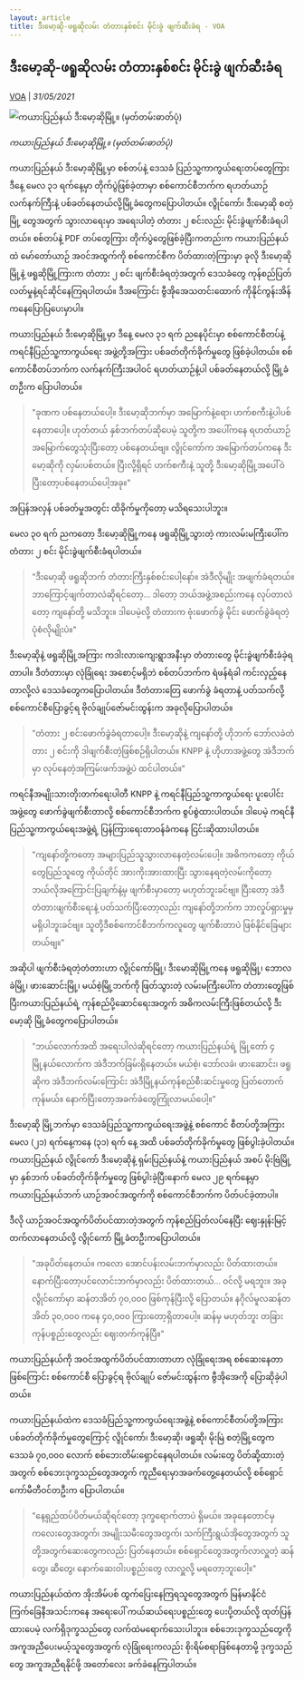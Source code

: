 ```yaml
---
layout: article
title: ဒီးမော့ဆို-ဖရူဆိုလမ်း တံတားနှစ်စင်း မိုင်းခွဲ ဖျက်ဆီးခံရ - VOA
---
```


## ဒီးမော့ဆို-ဖရူဆိုလမ်း တံတားနှစ်စင်း မိုင်းခွဲ ဖျက်ဆီးခံရ

[VOA](https://burmese.voanews.com/a/demoso-faru-attack/5910728.html) | _31/05/2021_
        
![ကယားပြည်နယ် ဒီးမော့ဆိုမြို့။ (မှတ်တမ်းဓာတ်ပုံ)](https://gdb.voanews.com/1A0E5933-4EE8-4235-B2CC-C7E73B2DCFF9_cx0_cy12_cw0_w1080_h608_s.jpg)

_ကယားပြည်နယ် ဒီးမော့ဆိုမြို့။ (မှတ်တမ်းဓာတ်ပုံ)_

ကယားပြည်နယ် ဒီးမော့ဆိုမြို့မှာ စစ်တပ်နဲ့ ဒေသခံ ပြည်သူ့ကာကွယ်ရေးတပ်တွေကြား ဒီနေ့ မေလ ၃၁ ရက်နေ့မှာ တိုက်ပွဲဖြစ်ခဲ့တာမှာ စစ်ကောင်စီဘက်က ရဟတ်ယာဉ် လက်နက်ကြီးနဲ့ ပစ်ခတ်နေတယ်လို့မြို့ခံတွေကပြောပါတယ်။ လွိုင်ကော်၊ ဒီးမော့ဆို စတဲ့မြို့ တွေအတွက် သွားလာရေးမှာ အရေးပါတဲ့ တံတား ၂ စင်းလည်း မိုင်းခွဲဖျက်စီးခံရပါတယ်။ စစ်တပ်နဲ့ PDF တပ်တွေကြား တိုက်ပွဲတွေဖြစ်ခဲ့ပြီးကတည်းက ကယားပြည်နယ်ထဲ မော်တော်ယာဉ် အဝင်အထွက်ကို စစ်ကောင်စီက ပိတ်ထားတဲ့ကြားမှာ ခုလို ဒီးမော့ဆိုမြို့နဲ့ ဖရူဆိုမြို့ကြားက တံတား ၂ စင်း ဖျက်စီးခံရတဲ့အတွက် ဒေသခံတွေ ကုန်စည်ပြတ်လတ်မှုနဲ့ရင်ဆိုင်နေကြရပါတယ်။ ဒီအကြောင်း ဗွီအိုအေသတင်းထောက် ကိုနိုင်ကွန်းအိန်ကနေပြောပြပေးမှာပါ။

ကယားပြည်နယ် ဒီးမော့ဆိုမြို့မှာ ဒီနေ့ မေလ ၃၁ ရက် ညနေပိုင်းမှာ စစ်ကောင်စီတပ်နဲ့ ကရင်နီပြည်သူ့ကာကွယ်ရေး အဖွဲ့တို့အကြား ပစ်ခတ်တိုက်ခိုက်မှုတွေ ဖြစ်ခဲ့ပါတယ်။ စစ်ကောင်စီတပ်ဘက်က လက်နက်ကြီးအပါဝင် ရဟတ်ယာဉ်နဲ့ပါ ပစ်ခတ်နေတယ်လို့ မြို့ခံတဦးက ပြောပါတယ်။

> "ခုဏက ပစ်နေတယ်ပေါ့။ ဒီးမော့ဆိုဘက်မှာ အမြောက်နဲ့ရော၊ ဟက်စကီးနဲ့ပါပစ်နေတာပေါ့။ ဟုတ်တယ် နှစ်ဘက်တပ်ဆိုပေမဲ့ သူတို့က အပေါ်ကနေ ရဟတ်ယာဉ်အမြောက်တွေသုံးပြီးတော့ ပစ်နေတယ်ဗျ။ လွိုင်ကော်က အမြောက်တပ်ကနေ ဒီးမော့ဆိုကို လှမ်းပစ်တယ်။ ပြီးလို့ရှိရင် ဟက်စကီးနဲ့ သူတို့ ဒီးမော့ဆိုမြို့အပေါ်ဝဲပြီးတော့ပစ်နေတယ်ပေါ့အခု။"

အပြန်အလှန် ပစ်ခတ်မှုအတွင်း ထိခိုက်မှုကိုတော့ မသိရသေးပါဘူး။

မေလ ၃၀ ရက် ညကတော့ ဒီးမော့ဆိုမြို့ကနေ ဖရူဆိုမြို့သွားတဲ့ ကားလမ်းမကြီးပေါ်က တံတား ၂ စင်း မိုင်းခွဲဖျက်စီးခံရပါတယ်။

> "ဒီးမော့ဆို ဖရူဆိုဘက် တံတားကြီးနှစ်စင်းပေါ့နော်။ အဲဒီလိုမျိုး အဖျက်ခံရတယ်။ ဘာကြောင့်ဖျက်တာလဲဆိုရင်တော့... ဒါတော့ ဘယ်အဖွဲ့အစည်းကနေ လုပ်တာလဲတော့ ကျနော်တို့ မသိဘူး။ ဒါပေမဲ့လို့ တံတားက ဗုံးဖောက်ခွဲ မိုင်း ဖောက်ခွဲခံရတဲ့ ပုံစံလိုမျိုးပဲ။"

ဒီးမော့ဆိုနဲ့ ဖရူဆိုမြို့အကြား ကဒါးလားကျေးရွာအနီးမှာ တံတားတွေ မိုင်းခွဲဖျက်စီးခံခဲ့ရတာပါ။ ဒီတံတားမှာ လုံခြုံရေး အစောင့်မရှိဘဲ စစ်တပ်ဘက်က ရံဖန်ရံခါ ကင်းလှည့်နေတာလို့လဲ ဒေသခံတွေကပြောပါတယ်။ ဒီတံတားတြေ ဖောက်ခွဲ ခံရတာနဲ့ ပတ်သက်လို့ စစ်ကောင်စီပြောခွင့်ရ ဗိုလ်ချုပ်ဇော်မင်းထွန်းက အခုလိုပြောပါတယ်။

> "တံတား ၂ စင်းဖောက်ခွဲခံရတာပေါ့။ ဒီးမော့ဆိုနဲ့ ကျနော်တို့ ဟိုဘက် ဘော်လခဲတံတား ၂ စင်းကို ဒါဖျက်စီးတဲ့ဖြစ်စဉ်ရှိပါတယ်။ KNPP နဲ့ ဟိုဟာအဖွဲ့တွေ အဲဒီဘက်မှာ လုပ်နေတဲ့အကြမ်းဖက်အဖွဲ့ပဲ ထင်ပါတယ်။"

ကရင်နီအမျိုးသားတိုးတက်ရေးပါတီ KNPP နဲ့ ကရင်နီပြည်သူ့ကာကွယ်ရေး ပူးပေါင်းအဖွဲ့တွေ ဖောက်ခွဲဖျက်စီးတာလို့ စစ်ကောင်စီဘက်က စွပ်စွဲထားပါတယ်။ ဒါပေမဲ့ ကရင်နီပြည်သူ့ကာကွယ်ရေးအဖွဲ့ရဲ့ ပြန်ကြားရေးတာဝန်ခံကနေ ငြင်းဆိုထားပါတယ်။

> "ကျနော်တို့ကတော့ အများပြည်သူသွားလာနေတဲ့လမ်းပေါ့။ အဓိကကတော့ ကိုယ်တွေပြည်သူတွေ ကိုယ်တိုင် အားကိုးအားထားပြီး သွားနေရတဲ့လမ်းကိုတော့ ဘယ်လိုအကြောင်းပြချက်နဲ့မှ ဖျက်စီးမှာတော့ မဟုတ်ဘူးခင်ဗျ။ ပြီးတော့ အဲဒီတံတားဖျက်စီးရေးနဲ့ ပတ်သက်ပြီးတော့လည်း ကျနော်တို့ဘက်က ဘာလှုပ်ရှားမှုမှ မရှိပါဘူးခင်ဗျ။ သူတို့ဒီစစ်ကောင်စီဘက်ကလူတွေ ဖျက်စီးတာပဲ ဖြစ်နိုင်ခြေများတယ်ဗျ။"

အဆိုပါ ဖျက်စီးခံရတဲ့တံတားဟာ လွိုင်ကော်မြို့၊ ဒီးမောဆိုမြို့ကနေ ဖရူဆိုမြို့၊ ဘောလခဲမြို့၊ ဖားဆောင်းမြို့၊ မယ်စဲ့မြို့ဘက်ကို ဖြတ်သွားတဲ့ လမ်းမကြီးပေါ်က တံတားတွေဖြစ်ပြီးကယားပြည်နယ်ရဲ့ ကုန်စည်ပို့ဆောင်ရေးအတွက် အဓိကလမ်းကြီးဖြစ်တယ်လို့ ဒီးမော့ဆို မြို့ခံတွေကပြောပါတယ်။

> "ဘယ်လောက်အထိ အရေးပါလဲဆိုရင်တော့ ကယားပြည်နယ်ရဲ့ မြို့တော် ၄ မြို့နယ်လောက်က အဲဒီဘက်ခြမ်းရှိနေတယ်။ မယ်စဲ့၊ ဘော်လခဲ၊ ဖားဆောင်း၊ ဖရူဆိုက အဲဒီဘက်လမ်းကြောင်း အဲဒီမြို့နယ်ကုန်စည်စီးဆင်းမှုတွေ ပြတ်တောက်ကုန်မယ်။ နောက်ပြီးတော့အခက်ခဲတွေကြုံလာမယ်ပေါ့။"

ဒီးမော့ဆို မြို့ဘက်မှာ ဒေသခံပြည်သူ့ကာကွယ်ရေးအဖွဲ့နဲ့ စစ်ကောင် စီတပ်တို့အကြား မေလ (၂၁) ရက်နေ့ကနေ (၃၁) ရက် နေ့ အထိ ပစ်ခတ်တိုက်ခိုက်မှုတွေ ဖြစ်ပွါးခဲ့ပါတယ်။ ကယားပြည်နယ် လွိုင်ကော် ဒီးမော့ဆိုနဲ့ ရှမ်းပြည်နယ်နဲ့ ကယားပြည်နယ် အစပ် မိုးဗြဲမြို့မှာ နှစ်ဘက် ပစ်ခတ်တိုက်ခိုက်မှုတွေ ဖြစ်ပွါးခဲ့ပြီးနောက် မေလ ၂၉ ရက်နေ့မှာ ကယားပြည်နယ်ဘက် ယာဉ်အဝင်အထွက်ကို စစ်ကောင်စီဘက်က ပိတ်ပင်ခဲ့တာပါ။

ဒီလို ယာဉ်အဝင်အထွက်ပိတ်ပင်ထားတဲ့အတွက် ကုန်စည်ပြတ်လပ်နေပြီး ဈေးနှုန်းမြင့်တက်လာနေတယ်လို့ လွိုင်ကော် မြို့ခံတဦးကပြောပါတယ်။

> "အခုပိတ်နေတယ်။ ကလော အောင်ပန်းလမ်းဘက်မှာလည်း ပိတ်ထားတယ်။ နောက်ပြီးတော့ပင်လောင်းဘက်မှာလည်း ပိတ်ထားတယ်... ဝင်လို့ မရဘူး။ အခုလွိုင်ကော်မှာ ဆန်တအိတ် ၇၀,၀၀၀ ဖြစ်ကုန်ပြီးလို့ ပြောတယ်။ နဂိုလ်မူလဆန်တအိတ် ၃၀,၀၀၀ ကနေ ၄၀,၀၀၀ ကြားတော့ရှိတာပေါ့။ ဆန်မှ မဟုတ်ဘူး တခြားကုန်ပစ္စည်းတွေလည်း ဈေးတက်ကုန်ပြီ။"

ကယားပြည်နယ်ကို အဝင်အထွက်ပိတ်ပင်ထားတာဟာ လုံခြုံရေးအရ စစ်ဆေးနေတာဖြစ်ကြောင်း စစ်ကောင်စီ ပြောခွင့်ရ ဗိုလ်ချုပ် ဇော်မင်းထွန်းက ဗွီအိုအေကို ပြောဆိုခဲ့ပါတယ်။

ကယားပြည်နယ်ထဲက ဒေသခံပြည်သူ့ကာကွယ်ရေးအဖွဲ့နဲ့ စစ်ကောင်စီတပ်တို့အကြား ပစ်ခတ်တိုက်ခိုက်မှုတွေကြောင့် လွိုင်ကော်၊ ဒီးမော့ဆို၊ ဖရူဆို၊ မိုးမြဲ စတဲ့မြို့တွေက ဒေသခံ ၇၀,၀၀၀ လောက် စစ်ဘေးတိမ်းရှောင်နေရပါတယ်။ လမ်းတွေ ပိတ်ဆို့ထားတဲ့အတွက် စစ်ဘေးဒုက္ခသည်တွေအတွက် ကူညီရေးမှာအခက်တွေ့နေတယ်လို့ စစ်ရှောင်ကော်မီတီဝင်တဦးက ပြောပါတယ်။

> "နေ့ရှည်ထပ်ပိတ်မယ်ဆိုရင်တော့ ဒုက္ခရောက်တာပဲ ရှိမယ်။ အခုနေတောင်မှ ကလေးတွေအတွက်၊ အမျိုးသမီးတွေအတွက်၊ သက်ကြီးရွယ်အိုတွေအတွက် သူတို့အတွက်ဆေးတွေကလည်း ပြတ်နေတယ်။ စစ်ရှောင်တွေအတွက်လာလှူတဲ့ ဆန်တွေ၊ ဆီတွေ၊ နောက်ဆေးဝါးပစ္စည်းတွေ လာလှူလို့ မရတော့ဘူးပေါ့။"

ကယားပြည်နယ်ထဲက အိုးအိမ်ပစ် ထွက်ပြေးနေကြရသူတွေအတွက် မြန်မာနိုင်ငံကြက်ခြေနီအသင်းကနေ အရေးပေါ် ကယ်ဆယ်ရေးပစ္စည်းတွေ ပေးပို့တယ်လို့ ထုတ်ပြန်ထားပေမဲ့ လက်ရှိဒုက္ခသည်တွေ လက်ထဲမရောက်သေးပါဘူး။ စစ်ဘေးဒုက္ခသည်တွေကို အကူအညီပေးမယ့်သူတွေအတွက် လုံခြုံရေးကလည်း စိုးရိမ်စရာဖြစ်နေတာမို့ ဒုက္ခသည်တွေ အကူအညီရနိုင်ဖို့ အတော်လေး ခက်ခဲနေကြပါတယ်။